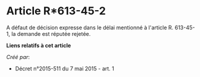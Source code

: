 # Article R*613-45-2

A défaut de décision expresse dans le délai mentionné à l'article R. 613-45-1, la demande est réputée rejetée.

**Liens relatifs à cet article**

_Créé par_:

  - Décret n°2015-511 du 7 mai 2015 - art. 1
